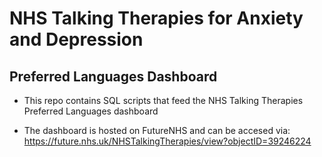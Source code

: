 # NHS Talking Therapies for Anxiety and Depression
## Preferred Languages Dashboard

- This repo contains SQL scripts that feed the NHS Talking Therapies Preferred Languages dashboard

- The dashboard is hosted on FutureNHS and can be accesed via: https://future.nhs.uk/NHSTalkingTherapies/view?objectID=39246224
